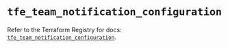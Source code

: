 # `tfe_team_notification_configuration`

Refer to the Terraform Registry for docs: [`tfe_team_notification_configuration`](https://registry.terraform.io/providers/hashicorp/tfe/0.69.0/docs/resources/team_notification_configuration).
